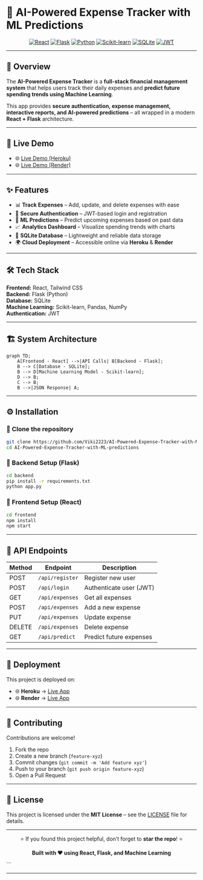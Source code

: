 # 🤖 AI-Powered Expense Tracker with ML Predictions

<div align="center">

[![React](https://img.shields.io/badge/React-18.0+-61dafb?style=for-the-badge&logo=react&logoColor=white)](https://reactjs.org/)
[![Flask](https://img.shields.io/badge/Flask-3.0+-000000?style=for-the-badge&logo=flask&logoColor=white)](https://flask.palletsprojects.com/)
[![Python](https://img.shields.io/badge/Python-3.9+-3776ab?style=for-the-badge&logo=python&logoColor=white)](https://python.org/)
[![Scikit-learn](https://img.shields.io/badge/Scikit--Learn-1.4+-f7931e?style=for-the-badge&logo=scikit-learn&logoColor=white)](https://scikit-learn.org/)
[![SQLite](https://img.shields.io/badge/SQLite-003b57?style=for-the-badge&logo=sqlite&logoColor=white)](https://sqlite.org/)
[![JWT](https://img.shields.io/badge/JWT-000000?style=for-the-badge&logo=jsonwebtokens&logoColor=white)](https://jwt.io/)

</div>

---

## 📌 Overview  

The **AI-Powered Expense Tracker** is a **full-stack financial management system** that helps users track their daily expenses and **predict future spending trends using Machine Learning**.  

This app provides **secure authentication, expense management, interactive reports, and AI-powered predictions** – all wrapped in a modern **React + Flask** architecture.  

---

## 🚀 Live Demo  

- 🌐 [Live Demo (Heroku)](https://your-deployed-app.herokuapp.com)  
- 🌐 [Live Demo (Render)](https://ai-expense-tracker-backend-nhy7.onrender.com)  

---

## ✨ Features  

- 📊 **Track Expenses** – Add, update, and delete expenses with ease  
- 🔐 **Secure Authentication** – JWT-based login and registration  
- 🤖 **ML Predictions** – Predict upcoming expenses based on past data  
- 📈 **Analytics Dashboard** – Visualize spending trends with charts  
- 💾 **SQLite Database** – Lightweight and reliable data storage  
- 🌍 **Cloud Deployment** – Accessible online via **Heroku** & **Render**  

---

## 🛠️ Tech Stack  

**Frontend:** React, Tailwind CSS  
**Backend:** Flask (Python)  
**Database:** SQLite  
**Machine Learning:** Scikit-learn, Pandas, NumPy  
**Authentication:** JWT  

---

## 🏗️ System Architecture  

```mermaid
graph TD;
    A[Frontend - React] -->|API Calls| B[Backend - Flask];
    B --> C[Database - SQLite];
    B --> D[Machine Learning Model - Scikit-learn];
    D --> B;
    C --> B;
    B -->|JSON Response| A;
````

---

## ⚙️ Installation

### 🔹 Clone the repository

```bash
git clone https://github.com/Viki2223/AI-Powered-Expense-Tracker-with-ML-predictions.git
cd AI-Powered-Expense-Tracker-with-ML-predictions
```

### 🔹 Backend Setup (Flask)

```bash
cd backend
pip install -r requirements.txt
python app.py
```

### 🔹 Frontend Setup (React)

```bash
cd frontend
npm install
npm start
```

---

## 📡 API Endpoints

| Method | Endpoint        | Description             |
| ------ | --------------- | ----------------------- |
| POST   | `/api/register` | Register new user       |
| POST   | `/api/login`    | Authenticate user (JWT) |
| GET    | `/api/expenses` | Get all expenses        |
| POST   | `/api/expenses` | Add a new expense       |
| PUT    | `/api/expenses` | Update expense          |
| DELETE | `/api/expenses` | Delete expense          |
| GET    | `/api/predict`  | Predict future expenses |

---

## 🚀 Deployment

This project is deployed on:

* 🌐 **Heroku** → [Live App](https://your-deployed-app.herokuapp.com)
* 🌐 **Render** → [Live App](https://ai-expense-tracker-backend-nhy7.onrender.com)

---

## 🤝 Contributing

Contributions are welcome!

1. Fork the repo
2. Create a new branch (`feature-xyz`)
3. Commit changes (`git commit -m 'Add feature xyz'`)
4. Push to your branch (`git push origin feature-xyz`)
5. Open a Pull Request

---

## 📜 License

This project is licensed under the **MIT License** – see the [LICENSE](LICENSE) file for details.

---

<div align="center">

⭐ If you found this project helpful, don’t forget to **star the repo**! ⭐

**Built with ❤️ using React, Flask, and Machine Learning**

</div>
```

---

